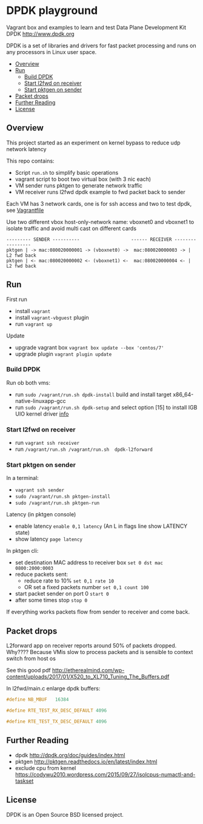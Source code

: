 # DPDK playground

Vagrant box and examples to learn and test Data Plane Development Kit DPDK http://www.dpdk.org

DPDK is a set of libraries and drivers for fast packet processing and runs on any
processors in Linux user space.

- [Overview](#overview)
- [Run](#run)
  - [Build DPDK](#build-dpdk)
  - [Start l2fwd on receiver](#start-l2fwd-on-receiver)
  - [Start pktgen on sender](#start-pktgen-on-sender)
- [Packet drops](#packet-drops)
- [Further Reading](#further-reading)
- [License](#license)

## Overview

This project started as an experiment on kernel bypass to reduce udp network latency

This repo contains:

- Script `run.sh` to simplify basic operations
- vagrant script to boot two virtual box (with 3 nic each)
- VM sender runs pktgen to generate network traffic
- VM receiver runs l2fwd dpdk example to fwd packet back to sender

Each VM has 3 network cards, one is for ssh access and two to test dpdk, see [Vagrantfile](./Vagrantfile)

Use two different vbox host-only-network name: vboxnet0 and vboxnet1 to isolate traffic and avoid multi cast on different cards

```ascii
--------- SENDER ----------                   ------ RECEIVER -----------------
pktgen | -> mac:080020000001 -> (vboxnet0) ->  mac:080020000003 -> | L2 fwd back
pktgen | <- mac:080020000002 <- (vboxnet1) <-  mac:080020000004 <- | L2 fwd back
```

## Run

First run

- install `vagrant`
- install `vagrant-vbguest` plugin
- run `vagrant up`

Update

- upgrade vagrant box `vagrant box update --box 'centos/7'`
- upgrade plugin `vagrant plugin update`

### Build DPDK

Run ob both vms:

- run `sudo /vagrant/run.sh dpdk-install` build and install target x86_64-native-linuxapp-gcc
- run `sudo /vagrant/run.sh dpdk-setup` and select option [15] to  install IGB UIO kernel driver [info](http://dpdk.org/doc/guides/linux_gsg/linux_drivers.html#linux-gsg-binding-kernel)

### Start l2fwd on receiver

- run `vagrant ssh receiver`
- run `/vagrant/run.sh /vagrant/run.sh  dpdk-l2forward`

### Start pktgen on sender

In a terminal:

- `vagrant ssh sender`
- `sudo /vagrant/run.sh pktgen-install`
- `sudo /vagrant/run.sh pktgen-run`

Latency (in pktgen console)

- enable latency `enable 0,1 latency` (An L in flags line show LATENCY state)
- show latency `page latency`

In pktgen cli:

- set destination MAC address to receiver box `set 0 dst mac 0800:2000:0003`
- reduce packets sent:
  - reduce rate to 10% `set 0,1 rate 10`
  - OR set a fixed packets number `set 0,1 count 100`
- start packet sender on port 0 `start 0`
- after some times stop `stop 0`

If everything works packets flow from sender to receiver and come back.

## Packet drops

L2forward app on receiver reports around 50% of packets dropped. Why????
Because VMis slow to process packets and is sensible to context switch from host os

See this good pdf <http://etherealmind.com/wp-content/uploads/2017/01/X520_to_XL710_Tuning_The_Buffers.pdf>

In l2fwd/main.c enlarge dpdk buffers:

```c
#define NB_MBUF   16384

#define RTE_TEST_RX_DESC_DEFAULT 4096

#define RTE_TEST_TX_DESC_DEFAULT 4096

```

## Further Reading

- dpdk <http://dpdk.org/doc/guides/index.html>
- pktgen <http://pktgen.readthedocs.io/en/latest/index.html>
- exclude cpu from kernel <https://codywu2010.wordpress.com/2015/09/27/isolcpus-numactl-and-taskset>

## License

DPDK is an Open Source BSD licensed project.
